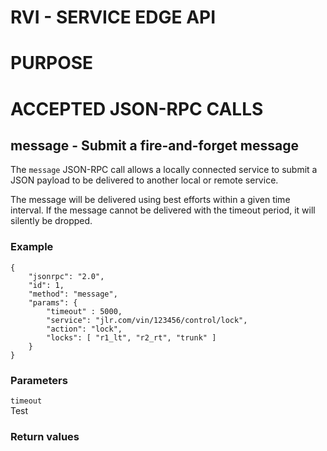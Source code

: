 # RVI - SERVICE EDGE API

# PURPOSE

# ACCEPTED JSON-RPC CALLS

## message - Submit a fire-and-forget message


The ```message``` JSON-RPC call allows a locally connected service to submit a
JSON payload to be delivered to another local or remote service.

The message will be delivered using best efforts within a given time
interval. If the message cannot be delivered with the timeout period,
it will silently be dropped.


### Example

    {
        "jsonrpc": "2.0",
        "id": 1,
        "method": "message",
        "params": {
			"timeout" : 5000,
			"service": "jlr.com/vin/123456/control/lock",
			"action": "lock",
			"locks": [ "r1_lt", "r2_rt", "trunk" ]
		}
    }
	



### Parameters

 ```timeout```<br>
Test




### Return values

